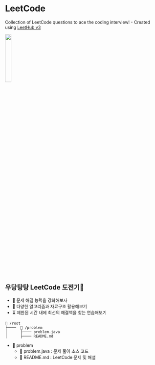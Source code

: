 # LeetCode
Collection of LeetCode questions to ace the coding interview! - Created using [LeetHub v3](https://github.com/raphaelheinz/LeetHub-3.0)
<div>
  <img src ="https://contents.kyobobook.co.kr/sih/fit-in/458x0/pdt/9791189909550.jpg" width = 20%>
</div>

## 우당탕탕 LeetCode 도전기👻
- 🎯 문제 해결 능력을 강화해보자
- 🚀 다양한 알고리즘과 자료구조 활용해보기
- ⏳ 제한된 시간 내에 최선의 해결책을 찾는 연습해보기

```text
📂 /root
├────  📂 /problem
│      ├──── problem.java
│      ├──── README.md
````
- 📂 problem
  - 📄 problem.java : 문제 풀이 소스 코드
  - 📄 README.md : LeetCode 문제 및 해설
